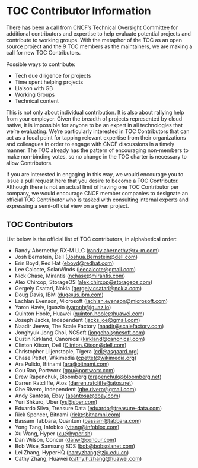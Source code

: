 # TOC Contributor Information

There has been a call from CNCF’s Technical Oversight Committee for additional contributors and expertise to help evaluate potential projects and contribute to working groups. With the metaphor of the TOC as an open source project and the 9 TOC members as the maintainers, we are making a call for new TOC Contributors.

Possible ways to contribute:

* Tech due diligence for projects
* Time spent helping projects
* Liaison with GB
* Working Groups
* Technical content

This is not only about individual contribution. It is also about rallying help from your employer. Given the breadth of projects represented by cloud native, it is impossible for anyone to be an expert in all technologies that we’re evaluating. We’re particularly interested in TOC Contributors that can act as a focal point for tapping relevant expertise from their organizations and colleagues in order to engage with CNCF discussions in a timely manner. The TOC already has the pattern of encouraging non-members to make non-binding votes, so no change in the TOC charter is necessary to allow Contributors.

If you are interested in engaging in this way, we would encourage you to issue a pull request here that you desire to become a TOC Contributor. Although there is not an actual limit of having one TOC Contributor per company, we would encourage CNCF member companies to designate an official TOC Contributor who is tasked with consulting internal experts and expressing a semi-official view on a given project.

## TOC Contributors

List below is the official list of TOC contributors, in alphabetical order:

* Randy	Abernethy, RX-M LLC (randy.abernethy@rx-m.com)
* Josh Bernstein, Dell (Joshua.Bernstein@dell.com)
* Erin Boyd, Red Hat (eboyd@redhat.com)
* Lee Calcote, SolarWinds (leecalcote@gmail.com)
* Nick Chase, Mirantis	(nchase@mirantis.com)
* Alex Chircop, StorageOS (alex.chircop@storageos.com)
* Gergely Csatari, Nokia (gergely.csatari@nokia.com)
* Doug Davis, IBM (dug@us.ibm.com)
* Lachlan	Evenson, Microsoft (lachlan.evenson@microsoft.com)
* Yaron Haviv, iguazio (yaronh@iguaz.io)
* Quinton Hoole, Huawei (quinton.hoole@huawei.com)
* Joseph Jacks, Independent	(jacks.joe@gmail.com)
* Naadir Jeewa, The Scale Factory	(naadir@scalefactory.com)
* Jonghyuk Jong Choi, NCSoft (jongchoi@ncsoft.com)
* Dustin Kirkland, Canonical (kirkland@canonical.com)
* Clinton	Kitson, Dell (Clinton.Kitson@dell.com)
* Christopher Liljenstople, Tigera (cdl@asgaard.org)
* Chase	Pettet, Wikimedia	(cpettet@wikimedia.org)
* Ara	Pulido, Bitnami	(ara@bitnami.com)
* Gou	Rao, Portworx (gou@portworx.com)
* Drew Rapenchuk, Bloomberg	(drapenchuk@bloomberg.net)
* Darren Ratcliffe, Atos (darren.ratcliffe@atos.net)
* Ghe	Rivero, Independent (ghe.rivero@gmail.com)
* Andy Santosa, Ebay (asantosa@ebay.com)
* Yuri Shkuro, Uber	(ys@uber.com)
* Eduardo	Silva, Treasure Data (eduardo@treasure-data.com)
* Rick Spencer, Bitnami	(rick@bitnamni.com)
* Bassam Tabbara, Quantum	(bassam@tabbara.com)
* Yong Tang, Infoblox (ytang@infoblox.com)
* Xu Wang, Hyper (xu@hyper.sh)
* Dan	Wilson, Concur	(danw@concur.com)
* Bob	Wise, Samsung SDS	(bob@bobsplanet.com)
* Lei	Zhang, HyperHQ (harryzhang@zju.edu.cn)
* Cathy	Zhang, Huawei (cathy.h.zhang@huawei.com)
